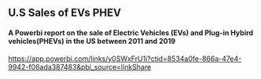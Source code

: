 ## U.S Sales of EVs PHEV

#### A Powerbi report on the sale of Electric Vehicles (EVs) and Plug-in Hybird vehicles(PHEVs) in the US between 2011 and 2019


https://app.powerbi.com/links/y0SWxFrU1i?ctid=8534a0fe-866a-47e4-9942-f06ada387483&pbi_source=linkShare

